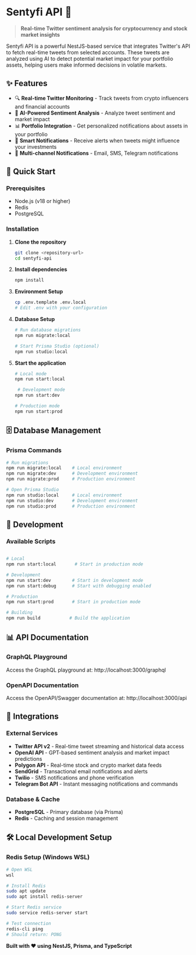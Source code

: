 # Sentyfi API 🚀

> **Real-time Twitter sentiment analysis for cryptocurrency and stock market insights**

Sentyfi API is a powerful NestJS-based service that integrates Twitter's API to fetch real-time tweets from selected accounts. These tweets are analyzed using AI to detect potential market impact for your portfolio assets, helping users make informed decisions in volatile markets.

## ✨ Features

- 🔍 **Real-time Twitter Monitoring** - Track tweets from crypto influencers and financial accounts
- 🤖 **AI-Powered Sentiment Analysis** - Analyze tweet sentiment and market impact
- 📊 **Portfolio Integration** - Get personalized notifications about assets in your portfolio
- 🔔 **Smart Notifications** - Receive alerts when tweets might influence your investments
- 📱 **Multi-channel Notifications** - Email, SMS, Telegram notifications

## 🚀 Quick Start

### Prerequisites

- Node.js (v18 or higher)
- Redis
- PostgreSQL

### Installation

1. **Clone the repository**

   ```bash
   git clone <repository-url>
   cd sentyfi-api
   ```

2. **Install dependencies**

   ```bash
   npm install
   ```

3. **Environment Setup**

   ```bash
   cp .env.template .env.local
   # Edit .env with your configuration
   ```

4. **Database Setup**

   ```bash
   # Run database migrations
   npm run migrate:local

   # Start Prisma Studio (optional)
   npm run studio:local
   ```

5. **Start the application**

   ```bash
   # Local mode
   npm run start:local

    # Development mode
   npm run start:dev

   # Production mode
   npm run start:prod
   ```

## 🗄️ Database Management

### Prisma Commands

```bash
# Run migrations
npm run migrate:local    # Local environment
npm run migrate:dev      # Development environment
npm run migrate:prod     # Production environment

# Open Prisma Studio
npm run studio:local     # Local environment
npm run studio:dev       # Development environment
npm run studio:prod      # Production environment
```

## 🔧 Development

### Available Scripts

```bash

# Local
npm run start:local       # Start in production mode

# Development
npm run start:dev        # Start in development mode
npm run start:debug      # Start with debugging enabled

# Production
npm run start:prod       # Start in production mode

# Building
npm run build           # Build the application
```

## 📊 API Documentation

### GraphQL Playground

Access the GraphQL playground at: http://localhost:3000/graphql

### OpenAPI Documentation

Access the OpenAPI/Swagger documentation at: http://localhost:3000/api

## 🔌 Integrations

### External Services

- **Twitter API v2** - Real-time tweet streaming and historical data access
- **OpenAI API** - GPT-based sentiment analysis and market impact predictions
- **Polygon API** - Real-time stock and crypto market data feeds
- **SendGrid** - Transactional email notifications and alerts
- **Twilio** - SMS notifications and phone verification
- **Telegram Bot API** - Instant messaging notifications and commands

### Database & Cache

- **PostgreSQL** - Primary database (via Prisma)
- **Redis** - Caching and session management

## 🛠️ Local Development Setup

### Redis Setup (Windows WSL)

```bash
# Open WSL
wsl

# Install Redis
sudo apt update
sudo apt install redis-server

# Start Redis service
sudo service redis-server start

# Test connection
redis-cli ping
# Should return: PONG
```

**Built with ❤️ using NestJS, Prisma, and TypeScript**
